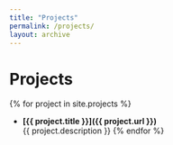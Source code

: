 ```yaml
---
title: "Projects"
permalink: /projects/
layout: archive
---
```


# Projects

{% for project in site.projects %}
- **[{{ project.title }}]({{ project.url }})**  
  {{ project.description }}
{% endfor %}
